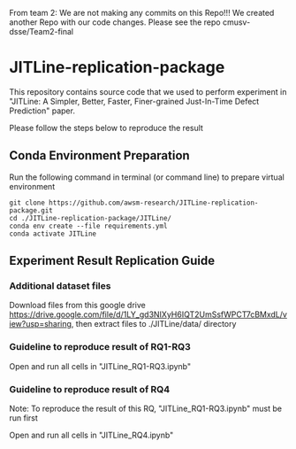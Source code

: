 From team 2: We are not making any commits on this Repo!!!
We created another Repo with our code changes. Please see the repo cmusv-dsse/Team2-final


# JITLine-replication-package

  

This repository contains source code that we used to perform experiment in "JITLine: A Simpler, Better, Faster, Finer-grained Just-In-Time Defect Prediction" paper.


Please follow the steps below to reproduce the result

## Conda Environment Preparation

Run the following command in terminal (or command line) to prepare virtual environment

    git clone https://github.com/awsm-research/JITLine-replication-package.git
    cd ./JITLine-replication-package/JITLine/
    conda env create --file requirements.yml
    conda activate JITLine

## Experiment Result Replication Guide

### Additional dataset files

Download files from this google drive https://drive.google.com/file/d/1LY_gd3NIXyH6IQT2UmSsfWPCT7cBMxdL/view?usp=sharing, then extract files to ./JITLine/data/ directory

### Guideline to reproduce result of RQ1-RQ3

Open and run all cells in "JITLine_RQ1-RQ3.ipynb"  

### Guideline to reproduce result of RQ4

Note: To reproduce the result of this RQ, "JITLine_RQ1-RQ3.ipynb" must be run first

Open and run all cells in "JITLine_RQ4.ipynb" 
